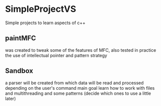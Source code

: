 # SimpleProjectVS
Simple projects to learn aspects of c++

## paintMFC
was created to tweak some of the features of MFC, also tested
in practice the use of intellectual pointer and pattern strategy

## Sandbox
a parser will be created from which data will be read and processed depending on the user's command
main goal learn how to work with files and multithreading and some patterns (decide which ones to use a little later)
